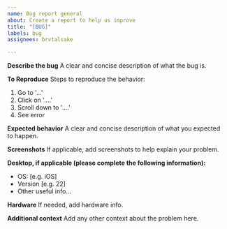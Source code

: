 ```yaml
---
name: Bug report general
about: Create a report to help us improve
title: "[BUG]"
labels: bug
assignees: brvtalcake

---
```


**Describe the bug**
A clear and concise description of what the bug is.

**To Reproduce**
Steps to reproduce the behavior:
1. Go to '...'
2. Click on '....'
3. Scroll down to '....'
4. See error

**Expected behavior**
A clear and concise description of what you expected to happen.

**Screenshots**
If applicable, add screenshots to help explain your problem.

**Desktop, if applicable (please complete the following information):**
 - OS: [e.g. iOS]
 - Version [e.g. 22]
- Other useful info...

**Hardware**
If needed, add hardware info.

**Additional context**
Add any other context about the problem here.
